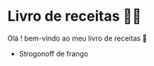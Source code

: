 # Livro de receitas :man_cook:

Olá ! bem-vindo ao meu livro de receitas :wave:

- Strogonoff de frango
